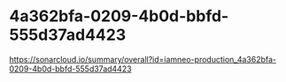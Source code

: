 # 4a362bfa-0209-4b0d-bbfd-555d37ad4423
https://sonarcloud.io/summary/overall?id=iamneo-production_4a362bfa-0209-4b0d-bbfd-555d37ad4423
